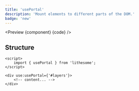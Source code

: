 ```yaml
---
title: 'usePortal'
description: 'Mount elements to different parts of the DOM.'
badge: 'new'
---
```


<script>
  import {Banner, Preview, ActionAPI} from '$site';
  import {component, code, api} from '$ref/usePortal';
</script>

<Preview {component} {code} />

## Structure

```svelte
<script>
	import { usePortal } from 'lithesome';
</script>

<div use:usePortal={'#layers'}>
	<!-- content... -->
</div>
```

<ActionAPI data={api} />
